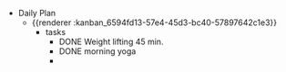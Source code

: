- Daily Plan
	- {{renderer :kanban_6594fd13-57e4-45d3-bc40-57897642c1e3}}
		- tasks
			- DONE Weight lifting 45 min.
			- DONE morning yoga
			-